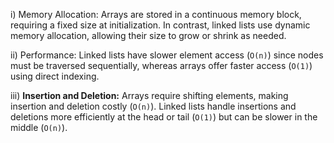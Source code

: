 i) Memory Allocation: Arrays are stored in a continuous memory block, requiring a fixed size at initialization. In contrast, linked lists use dynamic memory allocation, allowing their size to grow or shrink as needed.  

ii) Performance: Linked lists have slower element access (`O(n)`) since nodes must be traversed sequentially, whereas arrays offer faster access (`O(1)`) using direct indexing.  

iii) **Insertion and Deletion:** Arrays require shifting elements, making insertion and deletion costly (`O(n)`). Linked lists handle insertions and deletions more efficiently at the head or tail (`O(1)`) but can be slower in the middle (`O(n)`).
